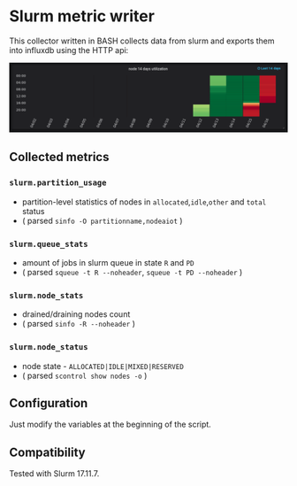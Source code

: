# Slurm metric writer

This collector written in BASH collects data from slurm and exports them into influxdb using the HTTP api:

![text](slurm_metric_writer/doc/14day_utilization_screenshot.png)

## Collected metrics

### `slurm.partition_usage`
- partition-level statistics of nodes in `allocated`,`idle`,`other` and `total` status
- ( parsed ```sinfo -O partitionname,nodeaiot``` )

### `slurm.queue_stats`
- amount of jobs in slurm queue in state `R` and `PD`
- ( parsed ```squeue -t R --noheader```, ```squeue -t PD --noheader```  )

### `slurm.node_stats`
- drained/draining nodes count
- ( parsed ```sinfo -R --noheader``` )

### `slurm.node_status`
- node state - `ALLOCATED|IDLE|MIXED|RESERVED`
- ( parsed ```scontrol show nodes -o``` )

## Configuration

Just modify the variables at the beginning of the script.

## Compatibility

Tested with Slurm 17.11.7.

